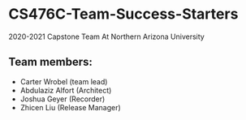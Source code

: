 # CS476C-Team-Success-Starters
2020-2021 Capstone Team At Northern Arizona University 


## Team members:

* Carter Wrobel (team lead)
* Abdulaziz Alfort (Architect)
* Joshua Geyer (Recorder)
* Zhicen Liu (Release Manager)


